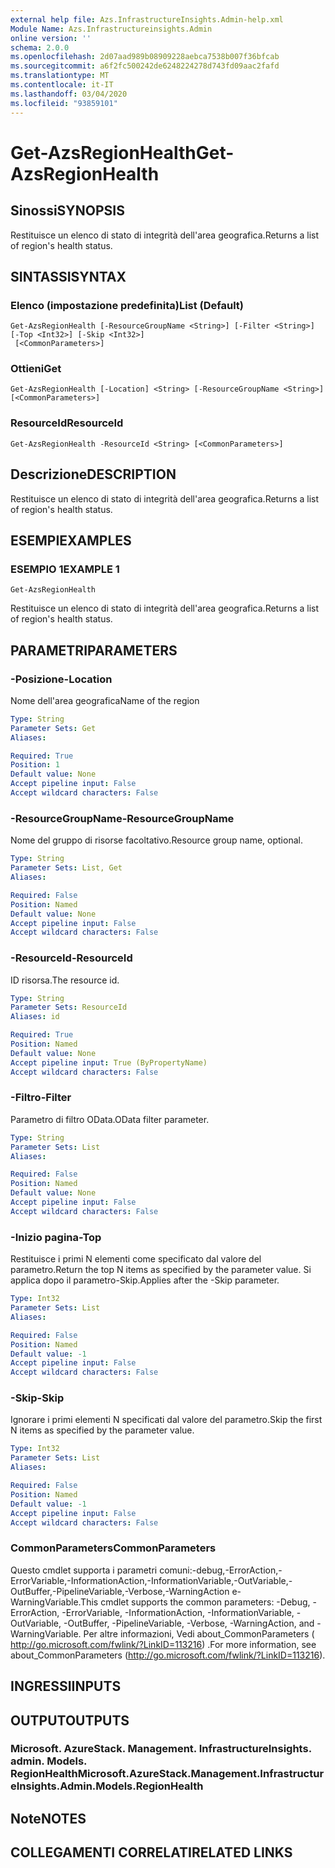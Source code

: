 ```yaml
---
external help file: Azs.InfrastructureInsights.Admin-help.xml
Module Name: Azs.Infrastructureinsights.Admin
online version: ''
schema: 2.0.0
ms.openlocfilehash: 2d07aad989b08909228aebca7538b007f36bfcab
ms.sourcegitcommit: a6f2fc500242de6248224278d743fd09aac2fafd
ms.translationtype: MT
ms.contentlocale: it-IT
ms.lasthandoff: 03/04/2020
ms.locfileid: "93859101"
---
```

# <span data-ttu-id="bdd86-101">Get-AzsRegionHealth</span><span class="sxs-lookup"><span data-stu-id="bdd86-101">Get-AzsRegionHealth</span></span>

## <span data-ttu-id="bdd86-102">Sinossi</span><span class="sxs-lookup"><span data-stu-id="bdd86-102">SYNOPSIS</span></span>
<span data-ttu-id="bdd86-103">Restituisce un elenco di stato di integrità dell'area geografica.</span><span class="sxs-lookup"><span data-stu-id="bdd86-103">Returns a list of region's health status.</span></span>

## <span data-ttu-id="bdd86-104">SINTASSI</span><span class="sxs-lookup"><span data-stu-id="bdd86-104">SYNTAX</span></span>

### <span data-ttu-id="bdd86-105">Elenco (impostazione predefinita)</span><span class="sxs-lookup"><span data-stu-id="bdd86-105">List (Default)</span></span>
```
Get-AzsRegionHealth [-ResourceGroupName <String>] [-Filter <String>] [-Top <Int32>] [-Skip <Int32>]
 [<CommonParameters>]
```

### <span data-ttu-id="bdd86-106">Ottieni</span><span class="sxs-lookup"><span data-stu-id="bdd86-106">Get</span></span>
```
Get-AzsRegionHealth [-Location] <String> [-ResourceGroupName <String>] [<CommonParameters>]
```

### <span data-ttu-id="bdd86-107">ResourceId</span><span class="sxs-lookup"><span data-stu-id="bdd86-107">ResourceId</span></span>
```
Get-AzsRegionHealth -ResourceId <String> [<CommonParameters>]
```

## <span data-ttu-id="bdd86-108">Descrizione</span><span class="sxs-lookup"><span data-stu-id="bdd86-108">DESCRIPTION</span></span>
<span data-ttu-id="bdd86-109">Restituisce un elenco di stato di integrità dell'area geografica.</span><span class="sxs-lookup"><span data-stu-id="bdd86-109">Returns a list of region's health status.</span></span>

## <span data-ttu-id="bdd86-110">ESEMPI</span><span class="sxs-lookup"><span data-stu-id="bdd86-110">EXAMPLES</span></span>

### <span data-ttu-id="bdd86-111">ESEMPIO 1</span><span class="sxs-lookup"><span data-stu-id="bdd86-111">EXAMPLE 1</span></span>
```
Get-AzsRegionHealth
```

<span data-ttu-id="bdd86-112">Restituisce un elenco di stato di integrità dell'area geografica.</span><span class="sxs-lookup"><span data-stu-id="bdd86-112">Returns a list of region's health status.</span></span>

## <span data-ttu-id="bdd86-113">PARAMETRI</span><span class="sxs-lookup"><span data-stu-id="bdd86-113">PARAMETERS</span></span>

### <span data-ttu-id="bdd86-114">-Posizione</span><span class="sxs-lookup"><span data-stu-id="bdd86-114">-Location</span></span>
<span data-ttu-id="bdd86-115">Nome dell'area geografica</span><span class="sxs-lookup"><span data-stu-id="bdd86-115">Name of the region</span></span>

```yaml
Type: String
Parameter Sets: Get
Aliases:

Required: True
Position: 1
Default value: None
Accept pipeline input: False
Accept wildcard characters: False
```

### <span data-ttu-id="bdd86-116">-ResourceGroupName</span><span class="sxs-lookup"><span data-stu-id="bdd86-116">-ResourceGroupName</span></span>
<span data-ttu-id="bdd86-117">Nome del gruppo di risorse facoltativo.</span><span class="sxs-lookup"><span data-stu-id="bdd86-117">Resource group name, optional.</span></span>

```yaml
Type: String
Parameter Sets: List, Get
Aliases:

Required: False
Position: Named
Default value: None
Accept pipeline input: False
Accept wildcard characters: False
```

### <span data-ttu-id="bdd86-118">-ResourceId</span><span class="sxs-lookup"><span data-stu-id="bdd86-118">-ResourceId</span></span>
<span data-ttu-id="bdd86-119">ID risorsa.</span><span class="sxs-lookup"><span data-stu-id="bdd86-119">The resource id.</span></span>

```yaml
Type: String
Parameter Sets: ResourceId
Aliases: id

Required: True
Position: Named
Default value: None
Accept pipeline input: True (ByPropertyName)
Accept wildcard characters: False
```

### <span data-ttu-id="bdd86-120">-Filtro</span><span class="sxs-lookup"><span data-stu-id="bdd86-120">-Filter</span></span>
<span data-ttu-id="bdd86-121">Parametro di filtro OData.</span><span class="sxs-lookup"><span data-stu-id="bdd86-121">OData filter parameter.</span></span>

```yaml
Type: String
Parameter Sets: List
Aliases:

Required: False
Position: Named
Default value: None
Accept pipeline input: False
Accept wildcard characters: False
```

### <span data-ttu-id="bdd86-122">-Inizio pagina</span><span class="sxs-lookup"><span data-stu-id="bdd86-122">-Top</span></span>
<span data-ttu-id="bdd86-123">Restituisce i primi N elementi come specificato dal valore del parametro.</span><span class="sxs-lookup"><span data-stu-id="bdd86-123">Return the top N items as specified by the parameter value.</span></span>
<span data-ttu-id="bdd86-124">Si applica dopo il parametro-Skip.</span><span class="sxs-lookup"><span data-stu-id="bdd86-124">Applies after the -Skip parameter.</span></span>

```yaml
Type: Int32
Parameter Sets: List
Aliases:

Required: False
Position: Named
Default value: -1
Accept pipeline input: False
Accept wildcard characters: False
```

### <span data-ttu-id="bdd86-125">-Skip</span><span class="sxs-lookup"><span data-stu-id="bdd86-125">-Skip</span></span>
<span data-ttu-id="bdd86-126">Ignorare i primi elementi N specificati dal valore del parametro.</span><span class="sxs-lookup"><span data-stu-id="bdd86-126">Skip the first N items as specified by the parameter value.</span></span>

```yaml
Type: Int32
Parameter Sets: List
Aliases:

Required: False
Position: Named
Default value: -1
Accept pipeline input: False
Accept wildcard characters: False
```

### <span data-ttu-id="bdd86-127">CommonParameters</span><span class="sxs-lookup"><span data-stu-id="bdd86-127">CommonParameters</span></span>
<span data-ttu-id="bdd86-128">Questo cmdlet supporta i parametri comuni:-debug,-ErrorAction,-ErrorVariable,-InformationAction,-InformationVariable,-OutVariable,-OutBuffer,-PipelineVariable,-Verbose,-WarningAction e-WarningVariable.</span><span class="sxs-lookup"><span data-stu-id="bdd86-128">This cmdlet supports the common parameters: -Debug, -ErrorAction, -ErrorVariable, -InformationAction, -InformationVariable, -OutVariable, -OutBuffer, -PipelineVariable, -Verbose, -WarningAction, and -WarningVariable.</span></span> <span data-ttu-id="bdd86-129">Per altre informazioni, Vedi about_CommonParameters ( http://go.microsoft.com/fwlink/?LinkID=113216) .</span><span class="sxs-lookup"><span data-stu-id="bdd86-129">For more information, see about_CommonParameters (http://go.microsoft.com/fwlink/?LinkID=113216).</span></span>

## <span data-ttu-id="bdd86-130">INGRESSI</span><span class="sxs-lookup"><span data-stu-id="bdd86-130">INPUTS</span></span>

## <span data-ttu-id="bdd86-131">OUTPUT</span><span class="sxs-lookup"><span data-stu-id="bdd86-131">OUTPUTS</span></span>

### <span data-ttu-id="bdd86-132">Microsoft. AzureStack. Management. InfrastructureInsights. admin. Models. RegionHealth</span><span class="sxs-lookup"><span data-stu-id="bdd86-132">Microsoft.AzureStack.Management.InfrastructureInsights.Admin.Models.RegionHealth</span></span>

## <span data-ttu-id="bdd86-133">Note</span><span class="sxs-lookup"><span data-stu-id="bdd86-133">NOTES</span></span>

## <span data-ttu-id="bdd86-134">COLLEGAMENTI CORRELATI</span><span class="sxs-lookup"><span data-stu-id="bdd86-134">RELATED LINKS</span></span>
